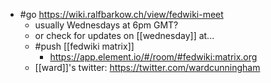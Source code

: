 - #go https://wiki.ralfbarkow.ch/view/fedwiki-meet
	- usually Wednesdays at 6pm GMT?
	- or check for updates on [[wednesday]] at...
	- #push [[fedwiki matrix]]
		- https://app.element.io/#/room/#fedwiki:matrix.org
	- [[ward]]'s twitter: https://twitter.com/wardcunningham